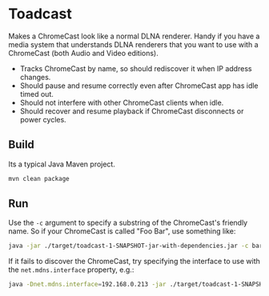 Toadcast
========

Makes a ChromeCast look like a normal DLNA renderer.
Handy if you have a media system that understands DLNA renderers that you want to use with a ChromeCast (both Audio and Video editions).

* Tracks ChromeCast by name, so should rediscover it when IP address changes.
* Should pause and resume correctly even after ChromeCast app has idle timed out.
* Should not interfere with other ChromeCast clients when idle.
* Should recover and resume playback if ChromeCast disconnects or power cycles.

Build
-----

Its a typical Java Maven project.
```bash
mvn clean package
```

Run
---

Use the `-c` argument to specify a substring of the ChromeCast's friendly name.  So if your ChromeCast is called "Foo Bar", use something like:
```bash
java -jar ./target/toadcast-1-SNAPSHOT-jar-with-dependencies.jar -c bar
```

If it fails to discover the ChromeCast, try specifying the interface to use with the `net.mdns.interface` property, e.g.:
```bash
java -Dnet.mdns.interface=192.168.0.213 -jar ./target/toadcast-1-SNAPSHOT-jar-with-dependencies.jar -c bar
```
